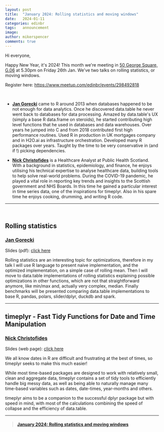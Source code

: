 ```yaml
---
layout: post
title:  "January 2024: Rolling statistics and moving windows"
date:   2024-01-11
categories: edinbr
tags:   announcement
image:
author: mikerspencer
comments: true
---
```




Hi everyone,
<br/>

Happy New Year, it's 2024! This month we're meeting in [50 George Square, G.06](https://www.ed.ac.uk/timetabling-examinations/timetabling/room-bookings/bookable-rooms3/room/0227_00_G.06) at 5.30pm on Friday 26th Jan. We've two talks on rolling statistics, or moving windows.

Register here: <https://www.meetup.com/edinbr/events/298492818>

<br/>


* **[Jan Gorecki](https://fosstodon.org/@jangorecki)** came to R around 2013 when databases happened to be not enough for data analytics. Once he discovered data.table he never went back to databases for data processing. Amazed by data.table's UX (simply a base R data.frame on steroids), he started contributing high level functions that he used in databases and data warehouses. Over years he jumped into C and from 2018 contributed first high performance routines. Used R in production in UK mortgages company and in H2O.ai as infrastructure orchestration. Developed many R packages over years. Taught by the time to be very conservative in (and if !) picking dependencies.

* **[Nick Christofides](https://cran.r-project.org/web//packages/timeplyr/index.html)** is a Healthcare Analyst at Public Health Scotland. With a background in statistics, epidemiology, and finance, he enjoys utilising his technical expertise to analyse healthcare data, building tools to help solve real-world problems. During the COVID-19 pandemic, he played a vital role in reporting key trends and insights to the Scottish government and NHS Boards. In this time he gained a particular interest in time series data, one of the inspirations for timeplyr. Also in his spare time he enjoys cooking, drumming, and writing R code.



---

<br/>

## Rolling statistics

### [Jan Gorecki](https://fosstodon.org/@jangorecki)

Slides (pdf): [click here](https://github.com/EdinbR/edinbr-talks/blob/master/2024-01-26/2024-01-26_Rolling-statistics.pdf)

Rolling statistics are an interesting topic for optimizations, therefore in my talk I will use R language to present naive implementation, and the optimized implementation, on a simple case of rolling mean.
Then I will move to data.table implementations of rolling statistics explaining possible optimizations in other functions, which are not that straightforward anymore, like min/max and, actually very complex, median.
Finally benchmarks will be presented comparing data.table implementations to base R, pandas, polars, slider/dplyr, duckdb and spark.

---

## timeplyr - Fast Tidy Functions for Date and Time Manipulation

### [Nick Christofides](https://cran.r-project.org/web//packages/timeplyr/index.html)

Slides (web page): [click here](https://nicchr.github.io/#/title-slide)

We all know dates in R are difficult and frustrating at the best of times, so timeplyr seeks to make this much easier!

While most time-based packages are designed to work with relatively small, clean and aggregate data, timeplyr contains a set of tidy tools to efficiently handle big messy data, as well as being able to naturally manage many time-based variables such as dates, date-times, year-months and others.

timeplyr aims to be a companion to the successful dplyr package but with speed in mind, with most of the calculations combining the speed of collapse and the efficiency of data.table.


---


<blockquote class="embedly-card"><h4><a href="https://www.meetup.com/edinbr/events/298492818">January 2024: Rolling statistics and moving windows</a></h4></blockquote><script async src="//cdn.embedly.com/widgets/platform.js" charset="UTF-8"></script>

<br/>

